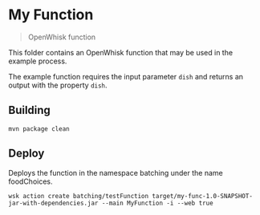 # My Function

> OpenWhisk function

This folder contains an OpenWhisk function that may be used in the example
process.

The example function requires the input parameter `dish` and returns
an output with the property `dish`.

## Building
```
mvn package clean
```

## Deploy
Deploys the function in the namespace batching under the name foodChoices.
```
wsk action create batching/testFunction target/my-func-1.0-SNAPSHOT-jar-with-dependencies.jar --main MyFunction -i --web true
```
